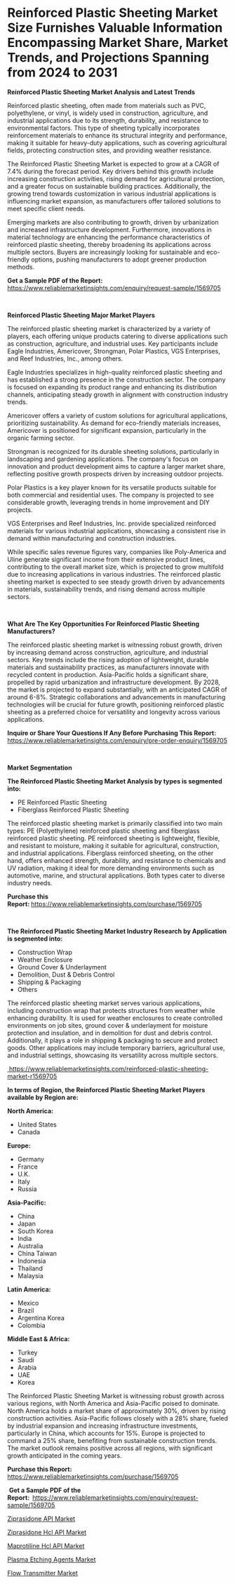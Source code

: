 <p><h1>Reinforced Plastic Sheeting Market Size Furnishes Valuable Information Encompassing Market Share, Market Trends, and Projections Spanning from 2024 to 2031</h1></p><p><strong>Reinforced Plastic Sheeting Market Analysis and Latest Trends</strong></p>
<p><p>Reinforced plastic sheeting, often made from materials such as PVC, polyethylene, or vinyl, is widely used in construction, agriculture, and industrial applications due to its strength, durability, and resistance to environmental factors. This type of sheeting typically incorporates reinforcement materials to enhance its structural integrity and performance, making it suitable for heavy-duty applications, such as covering agricultural fields, protecting construction sites, and providing weather resistance.</p><p>The Reinforced Plastic Sheeting Market is expected to grow at a CAGR of 7.4% during the forecast period. Key drivers behind this growth include increasing construction activities, rising demand for agricultural protection, and a greater focus on sustainable building practices. Additionally, the growing trend towards customization in various industrial applications is influencing market expansion, as manufacturers offer tailored solutions to meet specific client needs. </p><p>Emerging markets are also contributing to growth, driven by urbanization and increased infrastructure development. Furthermore, innovations in material technology are enhancing the performance characteristics of reinforced plastic sheeting, thereby broadening its applications across multiple sectors. Buyers are increasingly looking for sustainable and eco-friendly options, pushing manufacturers to adopt greener production methods.</p></p>
<p><strong>Get a Sample PDF of the Report:&nbsp;</strong> <a href="https://www.reliablemarketinsights.com/enquiry/request-sample/1569705?utm_campaign=1626&utm_medium=2&utm_source=Github&utm_content=ia&utm_term=14102024&utm_id=reinforced-plastic-sheeting">https://www.reliablemarketinsights.com/enquiry/request-sample/1569705</a></p>
<p>&nbsp;</p>
<p><strong>Reinforced Plastic Sheeting Major Market Players</strong></p>
<p><p>The reinforced plastic sheeting market is characterized by a variety of players, each offering unique products catering to diverse applications such as construction, agriculture, and industrial uses. Key participants include Eagle Industries, Americover, Strongman, Polar Plastics, VGS Enterprises, and Reef Industries, Inc., among others.</p><p>Eagle Industries specializes in high-quality reinforced plastic sheeting and has established a strong presence in the construction sector. The company is focused on expanding its product range and enhancing its distribution channels, anticipating steady growth in alignment with construction industry trends.</p><p>Americover offers a variety of custom solutions for agricultural applications, prioritizing sustainability. As demand for eco-friendly materials increases, Americover is positioned for significant expansion, particularly in the organic farming sector.</p><p>Strongman is recognized for its durable sheeting solutions, particularly in landscaping and gardening applications. The company's focus on innovation and product development aims to capture a larger market share, reflecting positive growth prospects driven by increasing outdoor projects.</p><p>Polar Plastics is a key player known for its versatile products suitable for both commercial and residential uses. The company is projected to see considerable growth, leveraging trends in home improvement and DIY projects.</p><p>VGS Enterprises and Reef Industries, Inc. provide specialized reinforced materials for various industrial applications, showcasing a consistent rise in demand within manufacturing and construction industries.</p><p>While specific sales revenue figures vary, companies like Poly-America and Uline generate significant income from their extensive product lines, contributing to the overall market size, which is projected to grow multifold due to increasing applications in various industries. The reinforced plastic sheeting market is expected to see steady growth driven by advancements in materials, sustainability trends, and rising demand across multiple sectors.</p></p>
<p>&nbsp;</p>
<p><strong>What Are The Key Opportunities For Reinforced Plastic Sheeting Manufacturers?</strong></p>
<p><p>The reinforced plastic sheeting market is witnessing robust growth, driven by increasing demand across construction, agriculture, and industrial sectors. Key trends include the rising adoption of lightweight, durable materials and sustainability practices, as manufacturers innovate with recycled content in production. Asia-Pacific holds a significant share, propelled by rapid urbanization and infrastructure development. By 2028, the market is projected to expand substantially, with an anticipated CAGR of around 6-8%. Strategic collaborations and advancements in manufacturing technologies will be crucial for future growth, positioning reinforced plastic sheeting as a preferred choice for versatility and longevity across various applications.</p></p>
<p><strong>Inquire or Share Your Questions If Any Before Purchasing This Report:</strong> <a href="https://www.reliablemarketinsights.com/enquiry/pre-order-enquiry/1569705?utm_campaign=1626&utm_medium=2&utm_source=Github&utm_content=ia&utm_term=14102024&utm_id=reinforced-plastic-sheeting">https://www.reliablemarketinsights.com/enquiry/pre-order-enquiry/1569705</a></p>
<p>&nbsp;</p>
<p><strong>Market Segmentation</strong></p>
<p><strong>The Reinforced Plastic Sheeting Market Analysis by types is segmented into:</strong></p>
<p><ul><li>PE Reinforced Plastic Sheeting</li><li>Fiberglass Reinforced Plastic Sheeting</li></ul></p>
<p><p>The reinforced plastic sheeting market is primarily classified into two main types: PE (Polyethylene) reinforced plastic sheeting and fiberglass reinforced plastic sheeting. PE reinforced sheeting is lightweight, flexible, and resistant to moisture, making it suitable for agricultural, construction, and industrial applications. Fiberglass reinforced sheeting, on the other hand, offers enhanced strength, durability, and resistance to chemicals and UV radiation, making it ideal for more demanding environments such as automotive, marine, and structural applications. Both types cater to diverse industry needs.</p></p>
<p><strong>Purchase this Report:&nbsp;</strong><a href="https://www.reliablemarketinsights.com/purchase/1569705?utm_campaign=1626&utm_medium=2&utm_source=Github&utm_content=ia&utm_term=14102024&utm_id=reinforced-plastic-sheeting">https://www.reliablemarketinsights.com/purchase/1569705</a></p>
<p>&nbsp;</p>
<p><strong>The Reinforced Plastic Sheeting Market Industry Research by Application is segmented into:</strong></p>
<p><ul><li>Construction Wrap</li><li>Weather Enclosure</li><li>Ground Cover & Underlayment</li><li>Demolition, Dust & Debris Control</li><li>Shipping & Packaging</li><li>Others</li></ul></p>
<p><p>The reinforced plastic sheeting market serves various applications, including construction wrap that protects structures from weather while enhancing durability. It is used for weather enclosures to create controlled environments on job sites, ground cover & underlayment for moisture protection and insulation, and in demolition for dust and debris control. Additionally, it plays a role in shipping & packaging to secure and protect goods. Other applications may include temporary barriers, agricultural use, and industrial settings, showcasing its versatility across multiple sectors.</p></p>
<p><a href="https://www.reliablemarketinsights.com/reinforced-plastic-sheeting-market-r1569705?utm_campaign=1626&utm_medium=2&utm_source=Github&utm_content=ia&utm_term=14102024&utm_id=reinforced-plastic-sheeting">&nbsp;https://www.reliablemarketinsights.com/reinforced-plastic-sheeting-market-r1569705</a></p>
<p><strong>In terms of Region, the Reinforced Plastic Sheeting Market Players available by Region are:</strong></p>
<p>
    <p> <strong> North America: </strong>
        <ul>
            <li>United States</li>
            <li>Canada</li>
        </ul>
        </p> 
    <p> <strong> Europe: </strong>
        <ul>
            <li>Germany</li>
            <li>France</li>
            <li>U.K.</li>
            <li>Italy</li>
            <li>Russia</li>
        </ul>
        </p> 
    <p> <strong> Asia-Pacific: </strong>
        <ul>
            <li>China</li>
            <li>Japan</li>
            <li>South Korea</li>
            <li>India</li>
            <li>Australia</li>
            <li>China Taiwan</li>
            <li>Indonesia</li>
            <li>Thailand</li>
            <li>Malaysia</li>
        </ul>
        </p> 
    <p> <strong> Latin America: </strong>
        <ul>
            <li>Mexico</li>
            <li>Brazil</li>
            <li>Argentina Korea</li>
            <li>Colombia</li>
        </ul>
        </p> 
    <p> <strong> Middle East & Africa: </strong>
        <ul>
            <li>Turkey</li>
            <li>Saudi</li>
            <li>Arabia</li>
            <li>UAE</li>
            <li>Korea</li>
        </ul>
    </p>
    </p>
<p><p>The Reinforced Plastic Sheeting Market is witnessing robust growth across various regions, with North America and Asia-Pacific poised to dominate. North America holds a market share of approximately 30%, driven by rising construction activities. Asia-Pacific follows closely with a 28% share, fueled by industrial expansion and increasing infrastructure investments, particularly in China, which accounts for 15%. Europe is projected to command a 25% share, benefiting from sustainable construction trends. The market outlook remains positive across all regions, with significant growth anticipated in the coming years.</p></p>
<p><strong>Purchase this Report: </strong><a href="https://www.reliablemarketinsights.com/purchase/1569705?utm_campaign=1626&utm_medium=2&utm_source=Github&utm_content=ia&utm_term=14102024&utm_id=reinforced-plastic-sheeting">https://www.reliablemarketinsights.com/purchase/1569705</a></p>
<p>&nbsp;<strong>Get a Sample PDF of the Report:&nbsp;&nbsp;</strong><a href="https://www.reliablemarketinsights.com/enquiry/request-sample/1569705?utm_campaign=1626&utm_medium=2&utm_source=Github&utm_content=ia&utm_term=14102024&utm_id=reinforced-plastic-sheeting">https://www.reliablemarketinsights.com/enquiry/request-sample/1569705</a></p>
<p><strong></strong></p>
<p><p><a href="https://www.linkedin.com/pulse/global-ziprasidone-api-industry-research-report-competitive-1ztrf?trk=public_post_embed_feed-article-content&utm_campaign=1626&utm_medium=2&utm_source=Github&utm_content=ia&utm_term=14102024&utm_id=reinforced-plastic-sheeting">Ziprasidone API Market</a></p><p><a href="https://www.linkedin.com/pulse/global-ziprasidone-hcl-api-market-opportunities-forecast-period-whpuf?trk=public_post_embed_feed-article-content&utm_campaign=1626&utm_medium=2&utm_source=Github&utm_content=ia&utm_term=14102024&utm_id=reinforced-plastic-sheeting">Ziprasidone Hcl API Market</a></p><p><a href="https://www.linkedin.com/pulse/maprotiline-hcl-api-market-pulse-56-expansion-blueprint-2024-2031-jturf?trk=public_post_embed_feed-article-content&utm_campaign=1626&utm_medium=2&utm_source=Github&utm_content=ia&utm_term=14102024&utm_id=reinforced-plastic-sheeting">Maprotiline Hcl API Market</a></p><p><a href="https://www.linkedin.com/pulse/plasma-etching-agents-market-report-product-type-end-use-application-ws3uf?trk=public_post_embed_feed-article-content&utm_campaign=1626&utm_medium=2&utm_source=Github&utm_content=ia&utm_term=14102024&utm_id=reinforced-plastic-sheeting">Plasma Etching Agents Market</a></p><p><a href="https://github.com/JakirUddin651/Market-Research-Report-List-1/blob/main/flow-transmitter-market.md?utm_campaign=1626&utm_medium=2&utm_source=Github&utm_content=ia&utm_term=14102024&utm_id=reinforced-plastic-sheeting">Flow Transmitter Market</a></p></p>